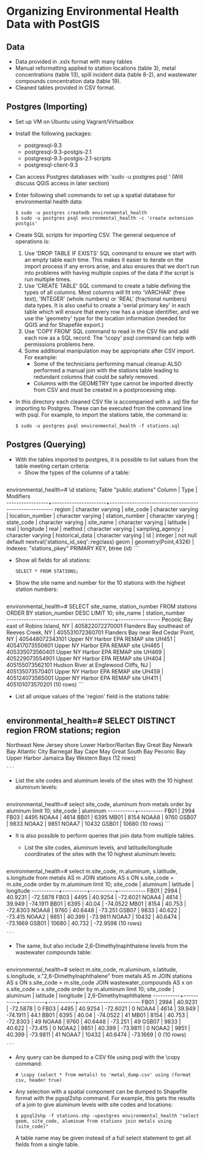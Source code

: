 # Organizing Environmental Health Data with PostGIS

## Data
* Data provided in .xslx format with many tables
* Manual reformatting applied to station locations (table 3), metal
  concentrations (table 13), spill incident data (table 8-2), and wastewater
  compounds concentration data (table 19).
* Cleaned tables provided in CSV format.

## Postgres (Importing)
* Set up VM on Ubuntu using Vagrant/Virtualbox
* Install the following packages:
    - postgresql-9.3
    - postgresql-9.3-postgis-2.1
    - postgresql-9.3-postgis-2.1-scripts
    - postgresql-client-9.3
* Can access Postgres databases with 'sudo -u postgres psql <database>' (Will discuss QGIS access in later section)
* Enter following shell commands to set up a spatial database for environmental health data:

  ```
  $ sudo -u postgres createdb environmental_health
  $ sudo -u postgres psql environmental_health -c 'create extension postgis'
  ```
* Create SQL scripts for importing CSV.  The general sequence of operations is:
  1. Use 'DROP TABLE IF EXISTS' SQL command to ensure we start with an empty
     table each time.  This makes it easier to iterate on the import process if
     any errors arise, and also ensures that we don't run into problems with
     having multiple copies of the data if the script is run multiple times.
  2. Use 'CREATE TABLE' SQL command to create a table defining the types of all
     columns.  Most columns will fit into 'VARCHAR' (free text), 'INTEGER'
     (whole numbers) or 'REAL' (fractional numbers) data types.  It is also
     useful to create a 'serial primary key' in each table which will ensure
     that every row has a unique identifier, and we use the 'geometry' type for
     the location information (needed for QGIS and for Shapefile export.)
  3. Use 'COPY FROM' SQL command to read in the CSV file and add each row as a
     SQL record. The '\copy' psql command can help with permissions problems here.
  4. Some additional manipulation may be appropriate after CSV import.
     For example:
     * Some of the technicians performing manual cleanup ALSO performed a
       manual join with the stations table leading to redundant columns that
       could be safely removed.
     * Columns with the GEOMETRY type cannot be imported directly from CSV and must be
       created in a postprocessing step.

* In this directory each cleaned CSV file is accompanied with a .sql file for
  importing to Postgres.  These can be executed from the command line with
  psql.  For example, to import the stations table, the command is:
  ```
  $ sudo -u postgres psql environmental_health -f stations.sql
  ```

## Postgres (Querying)
* With the tables imported to postgres, it is possible to list values from the table meeting certain criteria:
  * Show the types of the columns of a table:
    ```
environmental_health=# \d stations;
                                    Table "public.stations"
     Column      |         Type         |                       Modifiers                       
-----------------+----------------------+-------------------------------------------------------
 region          | character varying    | 
 site_code       | character varying    | 
 location_number | character varying    | 
 station_number  | character varying    | 
 state_code      | character varying    | 
 site_name       | character varying    | 
 latitude        | real                 | 
 longitude       | real                 | 
 method          | character varying    | 
 sampling_agency | character varying    | 
 historical_data | character varying    | 
 id              | integer              | not null default nextval('stations_id_seq'::regclass)
 geom            | geometry(Point,4326) | 
Indexes:
    "stations_pkey" PRIMARY KEY, btree (id)
    ```

  * Show all fields for all stations: 
    ```
    SELECT * FROM STATIONS;
    ```
  
  * Show the site name and number for the 10 stations with the highest station numbers:
    ```
environmental_health=# SELECT site_name, station_number FROM stations ORDER BY station_number DESC LIMIT 10;
                 site_name                  | station_number  
--------------------------------------------+-----------------
 Peconic Bay east of Robins Island, NY      | 405822072270001
 Flanders Bay southeast of Reeves Creek, NY | 405531072360701
 Flanders Bay near Red Cedar Point, NY      | 405448072343101
 Upper NY Harbor EPA REMAP site UH451       | 405417073550601
 Upper NY Harbor EPA REMAP site UH465       | 405335073560401
 Upper NY Harbor EPA REMAP site UH469       | 405229073554901
 Upper NY Harbor EPA REMAP site UH404       | 405155073562101
 Hudson River at Englewood Cliffs, NJ       | 405135073570401
 Upper NY Harbor EPA REMAP site UH459       | 405124073565001
 Upper NY Harbor EPA REMAP site UH411       | 405101073570201
(10 rows)
    ```
  * List all unique values of the 'region' field in the stations table:
    ```
environmental_health=# SELECT DISTINCT region FROM stations;
           region           
----------------------------
 Northeast New Jersey shore
 Lower Harbor/Raritan Bay
 Great Bay
 Newark Bay
 Atlantic City
 Barnegat Bay
 Cape May
 Great South Bay
 Peconic Bay
 Upper Harbor
 Jamaica Bay
 Western Bays
(12 rows)

    ```

  * List the site codes and aluminum levels of the sites with the 10 highest aluminum levels:
    ```
environmental_health=# select site_code, aluminum from metals order by aluminum limit 10;
 site_code | aluminum 
-----------+----------
 FB01      |     2994
 FB03      |     4495
 NOAA4     |     4614
 BB01      |     6395
 MB01      |     8154
 NOAA8     |     9760
 GSB07     |     9833
 NOAA2     |     9851
 NOAA7     |    10432
 GSB01     |    10680
(10 rows)
    ```
  
* It is also possible to perform queries that join data from multiple tables.

  * List the site codes, aluminum levels, and latitude/longitude coordinates of the sites with the 10 highest aluminum levels:
    ```
environmental_health=# select m.site_code, m.aluminum, s.latitude, s.longitude from metals AS m JOIN stations AS s ON s.site_code = m.site_code order by m.aluminum limit 10;
 site_code | aluminum | latitude | longitude 
-----------+----------+----------+-----------
 FB01      |     2994 |  40.9231 |  -72.5878
 FB03      |     4495 |  40.9254 |  -72.6021
 NOAA4     |     4614 |   39.949 |  -74.1911
 BB01      |     6395 |    40.04 |  -74.0522
 MB01      |     8154 |   40.753 |  -72.8303
 NOAA8     |     9760 |  40.6448 |   -73.251
 GSB07     |     9833 |   40.622 |   -73.415
 NOAA2     |     9851 |   40.399 |  -73.9811
 NOAA7     |    10432 |  40.6474 |  -73.1669
 GSB01     |    10680 |   40.732 |  -72.9598
(10 rows)

    ```

  * The same, but also include 2,6-Dimethylnaphthalene levels from the wastewater compounds table:
    ```
environmental_health=# select m.site_code, m.aluminum, s.latitude, s.longitude, x."2,6-Dimethylnaphthalene" from metals AS m JOIN stations AS s ON s.site_code = m.site_code JOIN wastewater_compounds AS x on s.site_code = x.site_code order by m.aluminum limit 10;
 site_code | aluminum | latitude | longitude | 2,6-Dimethylnaphthalene 
-----------+----------+----------+-----------+-------------------------
 FB01      |     2994 |  40.9231 |  -72.5878 |                       0
 FB03      |     4495 |  40.9254 |  -72.6021 |                       0
 NOAA4     |     4614 |   39.949 |  -74.1911 |                    44.1
 BB01      |     6395 |    40.04 |  -74.0522 |                      41
 MB01      |     8154 |   40.753 |  -72.8303 |                      49
 NOAA8     |     9760 |  40.6448 |   -73.251 |                      49
 GSB07     |     9833 |   40.622 |   -73.415 |                       0
 NOAA2     |     9851 |   40.399 |  -73.9811 |                       0
 NOAA2     |     9851 |   40.399 |  -73.9811 |                      41
 NOAA7     |    10432 |  40.6474 |  -73.1669 |                       0
(10 rows)

    ```

* Any query can be dumped to a CSV file using psql with the \copy command:
  ```
  # \copy (select * from metals) to 'metal_dump.csv' using (format csv, header true)
  ```

* Any selection with a spatial component can be dumped to Shapefile format with the pgsql2shp command. For example, this gets the results of a join to give aluminum levels with site codes and locations:
  ```
  $ pgsql2shp -f stations.shp -upostgres environmental_health "select geom, site_code, aluminum from stations join metals using (site_code)" 
  ```

  A table name may be given instead of a full select statement to get all fields from a single table.
